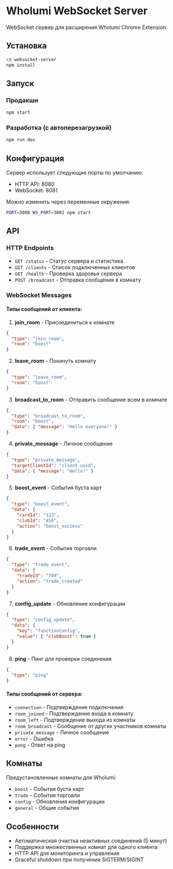 # Wholumi WebSocket Server

WebSocket сервер для расширения Wholumi Chrome Extension.

## Установка

```bash
cd websocket-server
npm install
```

## Запуск

### Продакшн
```bash
npm start
```

### Разработка (с автоперезагрузкой)
```bash
npm run dev
```

## Конфигурация

Сервер использует следующие порты по умолчанию:
- HTTP API: 8080
- WebSocket: 8081

Можно изменить через переменные окружения:
```bash
PORT=3000 WS_PORT=3001 npm start
```

## API

### HTTP Endpoints

- `GET /status` - Статус сервера и статистика
- `GET /clients` - Список подключенных клиентов
- `GET /health` - Проверка здоровья сервера
- `POST /broadcast` - Отправка сообщения в комнату

### WebSocket Messages

#### Типы сообщений от клиента:

1. **join_room** - Присоединиться к комнате
```json
{
  "type": "join_room",
  "room": "boost"
}
```

2. **leave_room** - Покинуть комнату
```json
{
  "type": "leave_room",
  "room": "boost"
}
```

3. **broadcast_to_room** - Отправить сообщение всем в комнате
```json
{
  "type": "broadcast_to_room",
  "room": "boost",
  "data": { "message": "Hello everyone!" }
}
```

4. **private_message** - Личное сообщение
```json
{
  "type": "private_message",
  "targetClientId": "client-uuid",
  "data": { "message": "Hello!" }
}
```

5. **boost_event** - События буста карт
```json
{
  "type": "boost_event",
  "data": {
    "cardId": "123",
    "clubId": "456",
    "action": "boost_success"
  }
}
```

6. **trade_event** - События торговли
```json
{
  "type": "trade_event",
  "data": {
    "tradeId": "789",
    "action": "trade_created"
  }
}
```

7. **config_update** - Обновление конфигурации
```json
{
  "type": "config_update",
  "data": {
    "key": "functionConfig",
    "value": { "clubBoost": true }
  }
}
```

8. **ping** - Пинг для проверки соединения
```json
{
  "type": "ping"
}
```

#### Типы сообщений от сервера:

- `connection` - Подтверждение подключения
- `room_joined` - Подтверждение входа в комнату
- `room_left` - Подтверждение выхода из комнаты
- `room_broadcast` - Сообщение от других участников комнаты
- `private_message` - Личное сообщение
- `error` - Ошибка
- `pong` - Ответ на ping

## Комнаты

Предустановленные комнаты для Wholumi:
- `boost` - События буста карт
- `trade` - События торговли
- `config` - Обновления конфигурации
- `general` - Общие события

## Особенности

- Автоматическая очистка неактивных соединений (5 минут)
- Поддержка множественных комнат для одного клиента
- HTTP API для мониторинга и управления
- Graceful shutdown при получении SIGTERM/SIGINT

